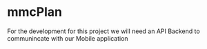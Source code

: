 # mmcPlan
For the development for this project we will need an API Backend to communincate with our Mobile application